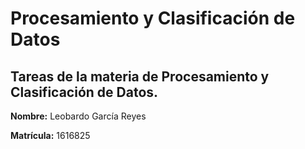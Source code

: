 # Procesamiento y Clasificación de Datos
## Tareas de la materia de Procesamiento y Clasificación de Datos.

**Nombre:** Leobardo García Reyes

**Matrícula:** 1616825

